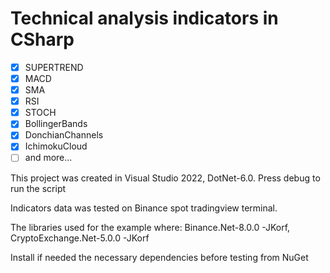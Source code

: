 # Technical analysis indicators in CSharp

- [x] SUPERTREND
- [x] MACD
- [x] SMA
- [x] RSI
- [x] STOCH
- [x] BollingerBands
- [x] DonchianChannels
- [x] IchimokuCloud
- [ ] and more...

This project was created in Visual Studio 2022, DotNet-6.0.
Press debug to run the script

Indicators data was tested on Binance spot tradingview terminal.

The libraries used for the example where:
Binance.Net-8.0.0 -JKorf, CryptoExchange.Net-5.0.0 -JKorf

Install if needed the necessary dependencies before testing from NuGet
